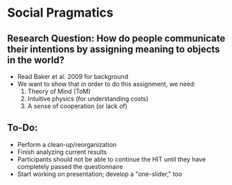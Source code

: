 # Social Pragmatics

## Research Question: How do people communicate their intentions by assigning meaning to objects in the world?

- Read Baker et al. 2009 for background
- We want to show that in order to do this assignment, we need:
	1. Theory of Mind (ToM)
	2. Intuitive physics (for understanding costs) 
	3. A sense of cooperation (or lack of)

## To-Do:

- Perform a clean-up/reorganization
- Finish analyzing current results
- Participants should not be able to continue the HIT until they have completely passed the questionnaire
- Start working on presentation; develop a "one-slider," too
